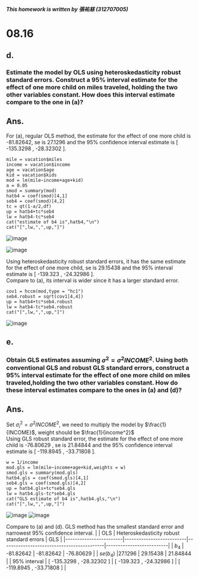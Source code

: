 ##### This homework is written by 張祐慈 (312707005)
# 08.16
## d.
### Estimate the model by OLS using heteroskedasticity robust standard errors. Construct a 95% interval estimate for the effect of one more child on miles traveled, holding the two other variables constant. How does this interval estimate compare to the one in (a)?
## Ans.
For (a), regular OLS method, the estimate for the effect of one more child is -81.82642, se is 27.1296 and the 95% confidence interval estimate is  [ -135.3298 , -28.32302 ].
```
mile = vacation$miles
income = vacation$income
age = vacation$age
kid = vacation$kids
mod = lm(mile~income+age+kid)
a = 0.05
smod = summary(mod)
hatb4 = coef(smod)[4,1]
seb4 = coef(smod)[4,2]
tc = qt(1-a/2,df)
up = hatb4+tc*seb4
lw = hatb4-tc*seb4
cat("estimate of b4 is",hatb4,"\n")
cat("[",lw,",",up,"]")
```
![image](https://github.com/HWTeng-Course/202402-Financial-Econometrics/assets/161786886/d39b64f2-52c9-4259-96b1-ca119f48c276)

![image](https://github.com/HWTeng-Course/202402-Financial-Econometrics/assets/161786886/18a890b6-7ac1-4339-8482-9fbdd0be52ce)

Using heteroskedasticity robust standard errors, it has the same estimate for the effect of one more child, se is 29.15438 and the 95% interval estimate is [ -139.323 , -24.32986 ].  
Compare to (a), its interval is wider since it has a larger standard error.
```
cov1 = hccm(mod,type = "hc1")
seb4.robust = sqrt(cov1[4,4])
up = hatb4+tc*seb4.robust
lw = hatb4-tc*seb4.robust
cat("[",lw,",",up,"]")
```
![image](https://github.com/HWTeng-Course/202402-Financial-Econometrics/assets/161786886/a5f518b4-7c8c-4bfb-93a1-d2027d4c48e5)
## e.
### Obtain GLS estimates assuming $σ^2= σ^2INCOME^2$. Using both conventional GLS and robust GLS standard errors, construct a 95% interval estimate for the effect of one more child on miles traveled,holding the two other variables constant. How do these interval estimates compare to the ones in (a) and (d)?
## Ans.
Set $\sigma_i^2=\sigma^2INCOME^2$, we need to multiply the model by $\frac{1}{INCOME}$, weight should be $\frac{1}{income^2}$  
Using GLS robust standard error, the estimate for the effect of one more child is -76.80629 , se is 21.84844 and the 95% confidence interval estimate is  [ -119.8945 , -33.71808 ].
```
w = 1/income
mod.gls = lm(mile~income+age+kid,weights = w)
smod.gls = summary(mod.gls)
hatb4.gls = coef(smod.gls)[4,1]
seb4.gls = coef(smod.gls)[4,2]
up = hatb4.gls+tc*seb4.gls
lw = hatb4.gls-tc*seb4.gls
cat("GLS estimate of b4 is",hatb4.gls,"\n")
cat("[",lw,",",up,"]")
```
![image](https://github.com/HWTeng-Course/202402-Financial-Econometrics/assets/161786886/18cefd43-8c9b-49cb-8b15-8499c4536560)
![image](https://github.com/HWTeng-Course/202402-Financial-Econometrics/assets/161786886/87d84e8a-31ec-4a09-acc5-8d734e5fbb44)

Compare to (a) and (d). GLS method has the smallest standard error and narrowest 95% confidence interval.
|                        | OLS                      | Heteroskedasticity robust standard errors | GLS                      |
|------------------------|--------------------------|-------------------------------------------|--------------------------|
|  $b_4$                |  -81.82642                | -81.82642                                 | -76.80629                 |
| $se(b_4)$             |27.1296                 | 29.15438                                   | 21.84844                |
| 95% interval  | [ -135.3298 , -28.32302 ] | [ -139.323 , -24.32986 ]                  | [ -119.8945 , -33.71808 ] |
